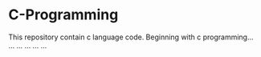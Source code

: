 # C-Programming
This repository contain c language code.
Beginning with c programming... ... ... ... ... ...
